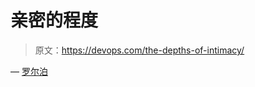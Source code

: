 # 亲密的程度

> 原文：<https://devops.com/the-depths-of-intimacy/>

— [罗尔泊](https://devops.com/author/breselman/)